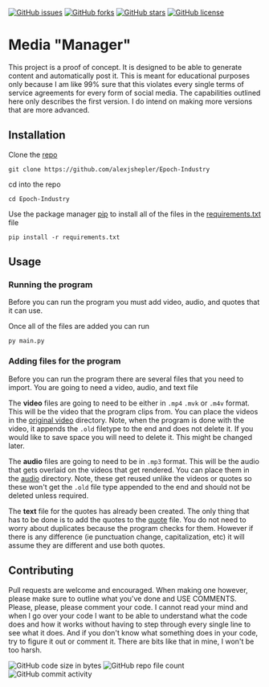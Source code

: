 [![GitHub issues](https://img.shields.io/github/issues/alexjshepler/Epoch-industry?label=%22bugs%22%20more%20like%20Features&style=for-the-badge)](https://github.com/alexjshepler/Epoch-industry/issues) [![GitHub forks](https://img.shields.io/github/forks/alexjshepler/epoch-industry?style=for-the-badge)](https://github.com/alexjshepler/epoch-industry/network) [![GitHub stars](https://img.shields.io/github/stars/alexjshepler/epoch-industry?style=for-the-badge)](https://github.com/alexjshepler/epoch-industry/stargazers) [![GitHub license](https://img.shields.io/github/license/alexjshepler/epoch-industry?style=for-the-badge)](https://github.com/alexjshepler/Epoch-Industry/blob/master/LICENSE) 

# Media "Manager"

This project is a proof of concept. It is designed to be able to generate content and automatically post it. This is meant for educational purposes only because I am like 99% sure that this violates every single terms of service agreements for every form of social media. The capabilities outlined here only describes the first version. I do intend on making more versions that are more advanced.

## Installation

Clone the [repo](https://github.com/alexjshepler/Epoch-Industry)

```
git clone https://github.com/alexjshepler/Epoch-Industry
```

cd into the repo

```
cd Epoch-Industry
```

Use the package manager [pip](https://pip.pypa.io/en/stable/) to install all of the files in the [requirements.txt](requirements.txt) file

```
pip install -r requirements.txt
```

## Usage

### Running the program

Before you can run the program you must add video, audio, and quotes that it can use.

Once all of the files are added you can run

```
py main.py
```

### Adding files for the program

Before you can run the program there are several files that you need to import. You are going to need a video, audio, and text file

The **video** files are going to need to be either in `.mp4` `.mvk` or `.m4v` format. This will be the video that the program clips from. You can place the videos in the [original video](Assets/Videos/Original) directory. Note, when the program is done with the video, it appends the `.old` filetype to the end and does not delete it. If you would like to save space you will need to delete it. This might be changed later.

The **audio** files are going to need to be in `.mp3` format. This will be the audio that gets overlaid on the videos that get rendered. You can place them in the [audio](Assets/Audio) directory. Note, these get reused unlike the videos or quotes so these won't get the `.old` file type appended to the end and should not be deleted unless required.

The **text** file for the quotes has already been created. The only thing that has to be done is to add the quotes to the [quote](Assets/Quotes/quotes.txt) file. You do not need to worry about duplicates because the program checks for them. However if there is any difference (ie punctuation change, capitalization, etc) it will assume they are different and use both quotes.

## Contributing

Pull requests are welcome and encouraged. When making one however, please make sure to outline what you've done and USE COMMENTS. Please, please, please comment your code. I cannot read your mind and when I go over your code I want to be able to understand what the code does and how it works without having to step through every single line to see what it does. And if you don't know what something does in your code, try to figure it out or comment it. There are bits like that in mine, I won't be too harsh.


![GitHub code size in bytes](https://img.shields.io/github/languages/code-size/alexjshepler/epoch-industry?label=thiccness&style=for-the-badge) ![GitHub repo file count](https://img.shields.io/github/directory-file-count/alexjshepler/epoch-industry?style=for-the-badge) ![GitHub commit activity](https://img.shields.io/github/commit-activity/m/alexjshepler/epoch-industry?style=for-the-badge)